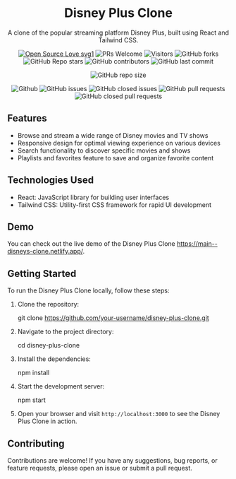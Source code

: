 
<h1 align="center">Disney Plus Clone</h1>
<p align="center">
  A clone of the popular streaming platform Disney Plus, built using React and Tailwind CSS.
</p>

<div align="center">
 <p>

[![Open Source Love svg1](https://badges.frapsoft.com/os/v1/open-source.svg?v=103)](https://github.com/ellerbrock/open-source-badges/)
![PRs Welcome](https://img.shields.io/badge/PRs-welcome-brightgreen.svg?style=flat)
![Visitors](https://api.visitorbadge.io/api/visitors?path=AyishikD%2Fdisney-plus-clone%20&countColor=%23263759&style=flat)
![GitHub forks](https://img.shields.io/github/forks/AyishikD/disney-plus-clone)
![GitHub Repo stars](https://img.shields.io/github/stars/AyishikD/disney-plus-clone)
![GitHub contributors](https://img.shields.io/github/contributors/AyishikD/disney-plus-clone)
![GitHub last commit](https://img.shields.io/github/last-commit/AyishikD/disney-plus-clone)

![GitHub repo size](https://img.shields.io/github/repo-size/AyishikD/disney-plus-clone)

![Github](https://img.shields.io/github/license/AyishikD/disney-plus-clone)
![GitHub issues](https://img.shields.io/github/issues/AyishikD/disney-plus-clone)
![GitHub closed issues](https://img.shields.io/github/issues-closed-raw/AyishikD/disney-plus-clone)
![GitHub pull requests](https://img.shields.io/github/issues-pr/AyishikD/disney-plus-clone)
![GitHub closed pull requests](https://img.shields.io/github/issues-pr-closed/AyishikD/disney-plus-clone)

 </p>
 </div>



## Features

- Browse and stream a wide range of Disney movies and TV shows
- Responsive design for optimal viewing experience on various devices
- Search functionality to discover specific movies and shows
- Playlists and favorites feature to save and organize favorite content

## Technologies Used

- React: JavaScript library for building user interfaces
- Tailwind CSS: Utility-first CSS framework for rapid UI development
## Demo

You can check out the live demo of the Disney Plus Clone https://main--disneys-clone.netlify.app/.

## Getting Started

To run the Disney Plus Clone locally, follow these steps:

1. Clone the repository:


   git clone https://github.com/your-username/disney-plus-clone.git


2. Navigate to the project directory:


   cd disney-plus-clone


3. Install the dependencies:


   npm install


4. Start the development server:


   npm start


5. Open your browser and visit `http://localhost:3000` to see the Disney Plus Clone in action.

## Contributing

Contributions are welcome! If you have any suggestions, bug reports, or feature requests, please open an issue or submit a pull request.

